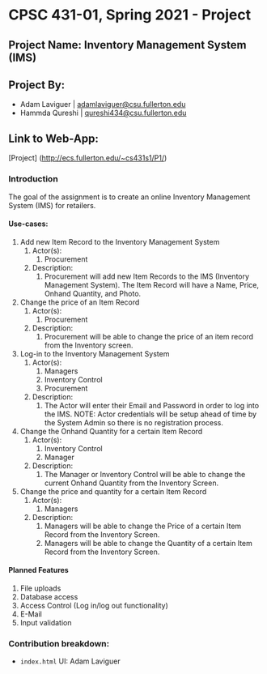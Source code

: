 # CPSC 431-01, Spring 2021 - Project
## Project Name: Inventory Management System (IMS)
## Project By: 
* Adam Laviguer | adamlaviguer@csu.fullerton.edu
* Hammda Qureshi | qureshi434@csu.fullerton.edu

## Link to Web-App:
[Project] (http://ecs.fullerton.edu/~cs431s1/P1/)

### Introduction
The goal of the assignment is to create an online Inventory Management System (IMS) for retailers. 
#### Use-cases:
1. Add new Item Record to the Inventory Management System
	1. Actor(s):
		1. Procurement
	2. Description:
		1. Procurement will add new Item Records to the IMS (Inventory Management System). The Item Record will have a Name, Price, Onhand Quantity, and Photo.
2. Change the price of an Item Record
	1. Actor(s):
		1. Procurement
	2. Description:
		1. Procurement will be able to change the price of an item record from the Inventory screen.
3. Log-in to the Inventory Management System
	1. Actor(s):
		1. Managers
		2. Inventory Control
		3. Procurement
	2. Description:
		1. The Actor will enter their Email and Password in order to log into the IMS. NOTE: Actor credentials will be setup ahead of time by the System Admin so there is no registration process.
4. Change the Onhand Quantity for a certain Item Record
	1. Actor(s):
		1. Inventory Control
		2. Manager
	2. Description:
		1. The Manager or Inventory Control will be able to change the current Onhand Quantity from the Inventory Screen.
5. Change the price and quantity for a certain Item Record
	1. Actor(s):
		1. Managers
	2. Description:
		1. Managers will be able to change the Price of a certain Item Record from the Inventory Screen.
		2. Managers will be able to change the Quantity of a certain Item Record from the Inventory Screen.

#### Planned Features
1. File uploads
2. Database access
3. Access Control (Log in/log out functionality)
4. E-Mail
5. Input validation

### Contribution breakdown:
* `index.html` UI: Adam Laviguer
